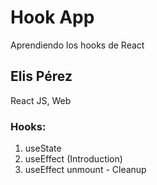 # Hook App

Aprendiendo los hooks de React

## Elis Pérez

React JS, Web

### Hooks:
1. useState
2. useEffect (Introduction)
3. useEffect unmount - Cleanup